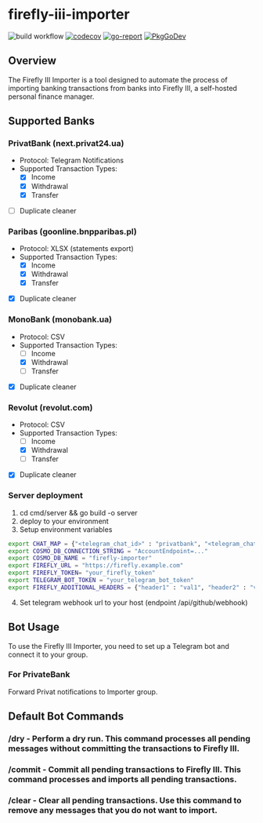 # firefly-iii-importer

![build workflow](https://github.com/skynet2/firefly-iii-privatbank-importer/actions/workflows/general.yaml/badge.svg?branch=master)
[![codecov](https://codecov.io/gh/skynet2/firefly-iii-privatbank-importer/branch/master/graph/badge.svg?token=5QV4Z8NR6V)](https://codecov.io/gh/skynet2/firefly-iii-privatbank-importer)
[![go-report](https://img.shields.io/badge/go%20report-A+-brightgreen.svg?style=flat)](https://img.shields.io/badge/go%20report-A+-brightgreen.svg?style=flat)
[![PkgGoDev](https://pkg.go.dev/badge/github.com/skynet2/firefly-iii-privatbank-importer)](https://pkg.go.dev/github.com/skynet2/firefly-iii-privatbank-importer?tab=doc)


## Overview
The Firefly III Importer is a tool designed to automate the process of importing banking transactions from banks into Firefly III, a self-hosted personal finance manager. 

## Supported Banks

### PrivatBank (next.privat24.ua)
- Protocol: Telegram Notifications
- Supported Transaction Types: 
  - [x] Income
  - [x] Withdrawal
  - [x] Transfer
- [ ] Duplicate cleaner

### Paribas (goonline.bnpparibas.pl)
- Protocol: XLSX (statements export)
- Supported Transaction Types: 
  - [x] Income
  - [x] Withdrawal
  - [x] Transfer
- [x] Duplicate cleaner

### MonoBank (monobank.ua)
- Protocol: CSV
- Supported Transaction Types: 
  - [ ] Income
  - [x] Withdrawal
  - [ ] Transfer
- [x] Duplicate cleaner

### Revolut (revolut.com)
- Protocol: CSV
- Supported Transaction Types: 
  - [ ] Income
  - [x] Withdrawal
  - [ ] Transfer
- [x] Duplicate cleaner

### Server deployment
1. cd cmd/server && go build -o server
2. deploy to your environment
3. Setup environment variables
```bash
export CHAT_MAP = {"<telegram_chat_id>" : "privatbank", "<telegram_chat_id_2>" : "paribas"}
export COSMO_DB_CONNECTION_STRING = "AccountEndpoint=..."
export COSMO_DB_NAME = "firefly-importer"
export FIREFLY_URL = "https://firefly.example.com"
export FIREFLY_TOKEN= "your_firefly_token"
export TELEGRAM_BOT_TOKEN = "your_telegram_bot_token"
export FIREFLY_ADDITIONAL_HEADERS = {"header1" : "val1", "header2" : "val2"}
```
4. Set telegram webhook url to your host (endpoint /api/github/webhook)

## Bot Usage
To use the Firefly III Importer, you need to set up a Telegram bot and connect it to your group.

### For PrivateBank
Forward Privat notifications to Importer group.

## Default Bot Commands
### /dry - Perform a dry run. This command processes all pending messages without committing the transactions to Firefly III.
### /commit - Commit all pending transactions to Firefly III. This command processes and imports all pending transactions.
### /clear - Clear all pending transactions. Use this command to remove any messages that you do not want to import.
